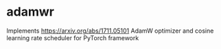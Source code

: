 # adamwr
Implements https://arxiv.org/abs/1711.05101 AdamW optimizer and cosine learning rate scheduler for PyTorch framework
